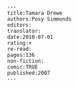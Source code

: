 
    ---
    title:Tamara Drewe
    authors:Posy Simmonds
    editors:
    translator:
    date:2010-07-01
    rating:+
    re-read:
    pages:136
    non-fiction:
    comic:TRUE
    published:2007
    ---

    